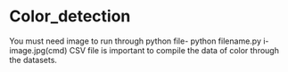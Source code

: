# Color_detection
You must need image to run through python file- python filename.py i-image.jpg(cmd)
CSV file is important to compile the data of color through the datasets.

